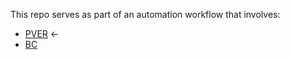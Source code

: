 This repo serves as part of an automation workflow that involves:  
* [PVER](https://github.com/m4tice/PVER.git) &#8592;
* [BC](https://github.com/m4tice/BC.git) 
